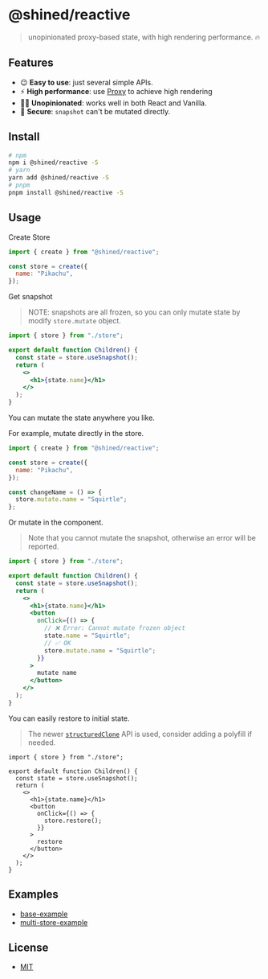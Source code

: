 # @shined/reactive

> unopinionated proxy-based state, with high rendering performance. 🔥

## Features

- 😉 **Easy to use**: just several simple APIs.
- ⚡️ **High performance**: use [Proxy](https://developer.mozilla.org/zh-CN/docs/Web/JavaScript/Reference/Global_Objects/Proxy) to achieve high rendering
- 🏄‍♂️ **Unopinionated**: works well in both React and Vanilla.
- 🔐 **Secure**: `snapshot` can't be mutated directly.

## Install

```bash
# npm
npm i @shined/reactive -S
# yarn
yarn add @shined/reactive -S
# pnpm
pnpm install @shined/reactive -S
```

## Usage

Create Store

```jsx
import { create } from "@shined/reactive";

const store = create({
  name: "Pikachu",
});
```

Get snapshot

> NOTE: snapshots are all frozen, so you can only mutate state by modify `store.mutate` object.

```jsx
import { store } from "./store";

export default function Children() {
  const state = store.useSnapshot();
  return (
    <>
      <h1>{state.name}</h1>
    </>
  );
}
```

You can mutate the state anywhere you like.

For example, mutate directly in the store.

```jsx
import { create } from "@shined/reactive";

const store = create({
  name: "Pikachu",
});

const changeName = () => {
  store.mutate.name = "Squirtle";
};
```

Or mutate in the component.

> Note that you cannot mutate the snapshot, otherwise an error will be reported.

```jsx
import { store } from "./store";

export default function Children() {
  const state = store.useSnapshot();
  return (
    <>
      <h1>{state.name}</h1>
      <button
        onClick={() => {
          // ❌ Error: Cannot mutate frozen object
          state.name = "Squirtle";
          // ✅ OK
          store.mutate.name = "Squirtle";
        }}
      >
        mutate name
      </button>
    </>
  );
}
```

You can easily restore to initial state.

> The newer [`structuredClone`](https://developer.mozilla.org/en-US/docs/Web/API/structuredClone) API is used, consider adding a polyfill if needed.

```tsx
import { store } from "./store";

export default function Children() {
  const state = store.useSnapshot();
  return (
    <>
      <h1>{state.name}</h1>
      <button
        onClick={() => {
          store.restore();
        }}
      >
        restore
      </button>
    </>
  );
}
```

## Examples

- [base-example](https://stackblitz.com/edit/vitejs-vite-zli31f?file=src%2Fmain.tsx)
- [multi-store-example](https://stackblitz.com/edit/vitejs-vite-n5azuk?file=src%2Fmain.tsx)

## License

- [MIT](LICENSE)

